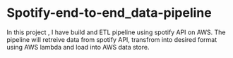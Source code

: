 # Spotify-end-to-end_data-pipeline
In this project , I have build and ETL pipeline using spotify API on AWS. The pipeline will retreive data from spotify API, transfrom into desired format using AWS lambda and load into AWS data store.
